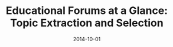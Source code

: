 ---
title: "Educational Forums at a Glance: Topic Extraction and Selection"
collection: publications
permalink: /publication/2014-DBLP_conf_wise_NunesKFCC14
date: 2014-10-01
venue: 'Web Information Systems Engineering - WISE 2014 - 15th International Conference, Thessaloniki, Greece, October 12-14, 2014, Proceedings, Part II'
---